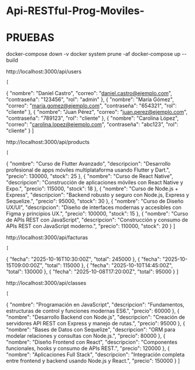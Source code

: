 ﻿# Api-RESTful-Prog-Moviles-

# PRUEBAS

docker-compose down -v
docker system prune -af
docker-compose up --build

http://localhost:3000/api/users

    [
  {
    "nombre": "Daniel Castro",
    "correo": "daniel.castro@ejemplo.com",
    "contraseña": "123456",
    "rol": "admin"
  },
  {
    "nombre": "María Gómez",
    "correo": "maria.gomez@ejemplo.com",
    "contraseña": "654321",
    "rol": "cliente"
  },
  {
    "nombre": "Juan Pérez",
    "correo": "juan.perez@ejemplo.com",
    "contraseña": "789123",
    "rol": "cliente"
  },
  {
    "nombre": "Carolina López",
    "correo": "carolina.lopez@ejemplo.com",
    "contraseña": "abc123",
    "rol": "cliente"
  }
]

http://localhost:3000/api/products

    [
  {
    "nombre": "Curso de Flutter Avanzado",
    "descripcion": "Desarrollo profesional de apps móviles multiplataforma usando Flutter y Dart.",
    "precio": 130000,
    "stock": 25
  },
  {
    "nombre": "Curso de React Native",
    "descripcion": "Construcción de aplicaciones móviles con React Native y Expo.",
    "precio": 115000,
    "stock": 18
  },
  {
    "nombre": "Curso de Node.js + Express",
    "descripcion": "Backend robusto y seguro con Node.js, Express y Sequelize.",
    "precio": 95000,
    "stock": 30
  },
  {
    "nombre": "Curso de Diseño UX/UI",
    "descripcion": "Diseño de interfaces modernas y accesibles con Figma y principios UX.",
    "precio": 100000,
    "stock": 15
  },
  {
    "nombre": "Curso de APIs REST con JavaScript",
    "descripcion": "Construcción y consumo de APIs REST con JavaScript moderno.",
    "precio": 110000,
    "stock": 20
  }
]

http://localhost:3000/api/facturas

    [
  {
    "fecha": "2025-10-16T10:30:00Z",
    "total": 245000
  },
  {
    "fecha": "2025-10-15T09:00:00Z",
    "total": 115000
  },
  {
    "fecha": "2025-10-10T14:45:00Z",
    "total": 130000
  },
  {
    "fecha": "2025-10-08T17:20:00Z",
    "total": 95000
  }
]

http://localhost:3000/api/classes

    [
  {
    "nombre": "Programación en JavaScript",
    "descripcion": "Fundamentos, estructuras de control y funciones modernas ES6.",
    "precio": 60000
  },
  {
    "nombre": "Desarrollo Backend con Node.js",
    "descripcion": "Creación de servidores API REST con Express y manejo de rutas.",
    "precio": 95000
  },
  {
    "nombre": "Bases de Datos con Sequelize",
    "descripcion": "ORM para modelar relaciones y consultas con Node.js.",
    "precio": 80000
  },
  {
    "nombre": "Diseño Frontend con React",
    "descripcion": "Componentes funcionales, hooks y consumo de APIs REST.",
    "precio": 120000
  },
  {
    "nombre": "Aplicaciones Full Stack",
    "descripcion": "Integración completa entre frontend y backend usando Node.js y React.",
    "precio": 150000
  }
]
